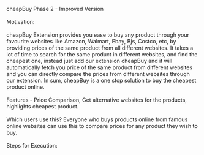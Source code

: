 cheapBuy Phase 2 - Improved Version<br><br>
Motivation:<br><br>
cheapBuy Extension provides you ease to buy any product through your favourite websites like Amazon, Walmart, Ebay, Bjs, Costco, etc, by providing prices of the same product from all different websites. It takes a lot of time to search for the same product in different websites, and find the cheapest one, instead just add our extension cheapBuy and it will automatically fetch you price of the same product from different websites and you can directly compare the prices from different websites through our extension. In sum, cheapBuy is a one stop solution to buy the cheapest product online.
<br><br>
Features - Price Comparison, Get alternative websites for the products, highlights cheapest product.
<br><br>
Which users use this?
Everyone who buys products online from famous online websites can use this to compare prices for any product they wish to buy.
<br><br>
Steps for Execution:
<br><br><br>
